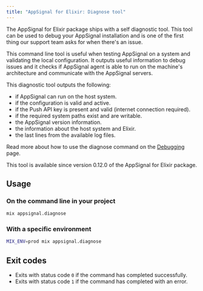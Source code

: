 ```yaml
---
title: "AppSignal for Elixir: Diagnose tool"
---
```


The AppSignal for Elixir package ships with a self diagnostic tool. This tool can be used to debug your AppSignal installation and is one of the first thing our support team asks for when there's an issue.

This command line tool is useful when testing AppSignal on a system and validating the local configuration. It outputs useful information to debug issues and it checks if AppSignal agent is able to run on the machine's architecture and communicate with the AppSignal servers.

This diagnostic tool outputs the following:

- if AppSignal can run on the host system.
- if the configuration is valid and active.
- if the Push API key is present and valid (internet connection required).
- if the required system paths exist and are writable.
- the AppSignal version information.
- the information about the host system and Elixir.
- the last lines from the available log files.

Read more about how to use the diagnose command on the [Debugging][debugging] page.

This tool is available since version 0.12.0 of the AppSignal for Elixir package.

## Usage

### On the command line in your project

```bash
mix appsignal.diagnose
```

### With a specific environment

```bash
MIX_ENV=prod mix appsignal.diagnose
```

## Exit codes

- Exits with status code `0` if the command has completed successfully.
- Exits with status code `1` if the command has completed with an error.

[debugging]: /support/debugging.html

